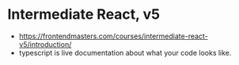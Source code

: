 # Intermediate React, v5

* <https://frontendmasters.com/courses/intermediate-react-v5/introduction/>
* typescript is live documentation about what your code looks like.